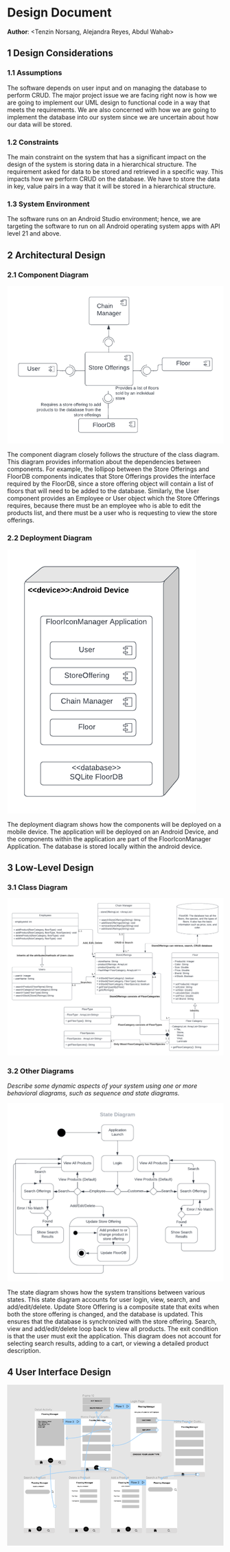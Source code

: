 # Design Document

**Author**: \<Tenzin Norsang, Alejandra Reyes, Abdul Wahab\>


## 1 Design Considerations

### 1.1 Assumptions

The software depends on user input and on managing the database to perform CRUD. The major project issue we are facing right now is how we are going to implement our UML design to functional code in a way that meets the requirements. We are also concerned with how we are going to implement the database into our system since we are uncertain about how our data will be stored.

### 1.2 Constraints

The main constraint on the system that has a significant impact on the design of the system is storing data in a hierarchical structure. The requirement asked for data to be stored and retrieved in a specific way. This impacts how we perform CRUD on the database. We have to store the data in key, value pairs in a way that it will be stored in a hierarchical structure. 

### 1.3 System Environment

The software runs on an Android Studio environment; hence, we are targeting the software to run on all Android operating system apps with API level 21 and above. 

## 2 Architectural Design

### 2.1 Component Diagram

![](images/component-diagram.png)

The component diagram closely follows the structure of the class diagram. This diagram provides information about the dependencies between components. For example, the lollipop between the Store Offerings and FloorDB components indicates that Store Offerings provides the interface required by the FloorDB, since a store offering object will contain a list of floors that will need to be added to the database. Similarly, the User component provides an Employee or User object which the Store Offerings requires, because there must be an employee who is able to edit the products list, and there must be a user who is requesting to view the store offerings. 

### 2.2 Deployment Diagram

![](images/deployment-diagram.png)

The deployment diagram shows how the components will be deployed on a mobile device. The application will be deployed on an Android Device, and the components within the application are part of the FloorIconManager Application. The database is stored locally within the android device.

## 3 Low-Level Design

### 3.1 Class Diagram

![](images/design-team.png)

### 3.2 Other Diagrams

*Describe some dynamic aspects of your system using one or more behavioral diagrams, such as sequence and state diagrams.*

![](images/state-diagram.png)

The state diagram shows how the system transitions between various states. This state diagram accounts for user login, view, search, and add/edit/delete. Update Store Offering is a composite state that exits when both the store offering is changed, and the database is updated. This ensures that the database is synchronized with the store offering. Search, view and add/edit/delete loop back to view all products. The exit condition is that the user must exit the application. This diagram does not account for selecting search results, adding to a cart, or viewing a detailed product description.

## 4 User Interface Design

![](images/gui-mock.png)





